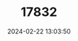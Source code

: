 ---
title: "17832"
category: "Poecilia latipunctata"
draft: false
date: 2024-02-22 13:03:50
languages:
  Spanish; Castilian: ["Molly del Tamesi"]
  English: ["Broadspotted Molly"]
---